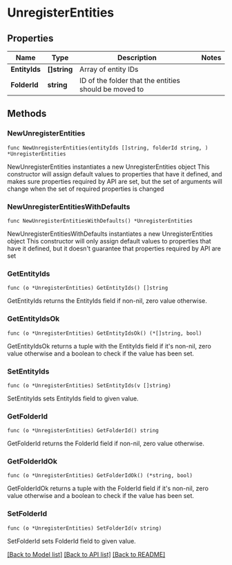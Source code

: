 # UnregisterEntities

## Properties

Name | Type | Description | Notes
------------ | ------------- | ------------- | -------------
**EntityIds** | **[]string** | Array of entity IDs | 
**FolderId** | **string** | ID of the folder that the entities should be moved to | 

## Methods

### NewUnregisterEntities

`func NewUnregisterEntities(entityIds []string, folderId string, ) *UnregisterEntities`

NewUnregisterEntities instantiates a new UnregisterEntities object
This constructor will assign default values to properties that have it defined,
and makes sure properties required by API are set, but the set of arguments
will change when the set of required properties is changed

### NewUnregisterEntitiesWithDefaults

`func NewUnregisterEntitiesWithDefaults() *UnregisterEntities`

NewUnregisterEntitiesWithDefaults instantiates a new UnregisterEntities object
This constructor will only assign default values to properties that have it defined,
but it doesn't guarantee that properties required by API are set

### GetEntityIds

`func (o *UnregisterEntities) GetEntityIds() []string`

GetEntityIds returns the EntityIds field if non-nil, zero value otherwise.

### GetEntityIdsOk

`func (o *UnregisterEntities) GetEntityIdsOk() (*[]string, bool)`

GetEntityIdsOk returns a tuple with the EntityIds field if it's non-nil, zero value otherwise
and a boolean to check if the value has been set.

### SetEntityIds

`func (o *UnregisterEntities) SetEntityIds(v []string)`

SetEntityIds sets EntityIds field to given value.


### GetFolderId

`func (o *UnregisterEntities) GetFolderId() string`

GetFolderId returns the FolderId field if non-nil, zero value otherwise.

### GetFolderIdOk

`func (o *UnregisterEntities) GetFolderIdOk() (*string, bool)`

GetFolderIdOk returns a tuple with the FolderId field if it's non-nil, zero value otherwise
and a boolean to check if the value has been set.

### SetFolderId

`func (o *UnregisterEntities) SetFolderId(v string)`

SetFolderId sets FolderId field to given value.



[[Back to Model list]](../README.md#documentation-for-models) [[Back to API list]](../README.md#documentation-for-api-endpoints) [[Back to README]](../README.md)


